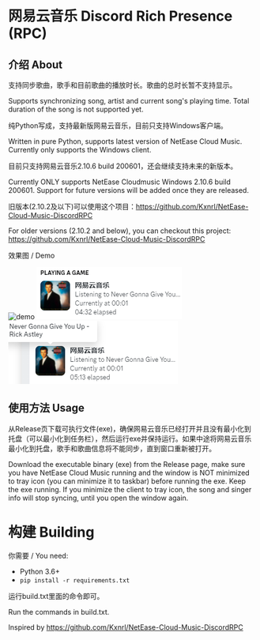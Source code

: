 # 网易云音乐 Discord Rich Presence (RPC)

## 介绍 About
支持同步歌曲，歌手和目前歌曲的播放时长。歌曲的总时长暂不支持显示。

Supports synchronizing song, artist and current song's playing time. Total duration of the song is not supported yet.

纯Python写成，支持最新版网易云音乐，目前只支持Windows客户端。

Written in pure Python, supports latest version of NetEase Cloud Music. Currently only supports the Windows client.

目前只支持网易云音乐2.10.6 build 200601，还会继续支持未来的新版本。

Currently ONLY supports NetEase Cloudmusic Windows 2.10.6 build 200601. Support for future versions will be added once they are released.

旧版本(2.10.2及以下)可以使用这个项目：https://github.com/Kxnrl/NetEase-Cloud-Music-DiscordRPC

For older versions (2.10.2 and below), you can checkout this project: https://github.com/Kxnrl/NetEase-Cloud-Music-DiscordRPC

效果图 / Demo

![demo](demo.png)
![Modified Demo1](demoNew1.png)
![Modified Demo2](demoNew2.png)

## 使用方法 Usage
从Release页下载可执行文件(exe)，确保网易云音乐已经打开并且没有最小化到托盘（可以最小化到任务栏），然后运行exe并保持运行。如果中途将网易云音乐最小化到托盘，歌手和歌曲信息将不能同步，直到窗口重新被打开。

Download the executable binary (exe) from the Release page, make sure you have NetEase Cloud Music running and the window is NOT minimized to tray icon (you can minimize it to taskbar) before running the exe. Keep the exe running. If you minimize the client to tray icon, the song and singer info will stop syncing, until you open the window again.

# 构建 Building
你需要 / You need:
- Python 3.6+
- `pip install -r requirements.txt`

运行build.txt里面的命令即可。

Run the commands in build.txt.

Inspired by https://github.com/Kxnrl/NetEase-Cloud-Music-DiscordRPC
